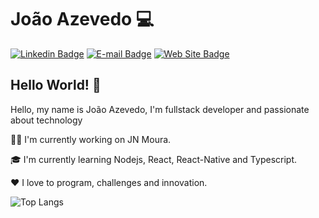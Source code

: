 # João Azevedo :computer:

[![Linkedin Badge](https://img.shields.io/badge/-joaoazevedojs-blue?style=flat-square&logo=Linkedin&logoColor=white&link=https://www.linkedin.com/in/joaoazevedojs)](https://www.linkedin.com/in/joaoazevedojs)
[![E-mail Badge](https://img.shields.io/badge/-contato@joaoazevedojs.com.br-c14438?style=flat-square&logo=Gmail&logoColor=white&link=mailto:contato@joaoazevedojs.com.br)](mailto:contato@joaoazevedojs.com.br)
[![Web Site Badge](https://img.shields.io/badge/-joaoazevedojs.com.br-4285F4?style=flat-square&logo=Google%20Chrome&logoColor=white&link=https://www.joaoazevedojs.com.br)](https://www.joaoazevedojs.com.br)

## Hello World! :wave:

Hello, my name is João Azevedo, I'm fullstack developer and passionate about technology

:man_technologist: I'm currently working on JN Moura.

:mortar_board: I'm currently learning Nodejs, React, React-Native and Typescript.

:heart: I love to program, challenges and innovation.

![Top Langs](https://github-readme-stats.vercel.app/api/top-langs/?username=joaoazevedojs&layout=compact&theme=radical)
